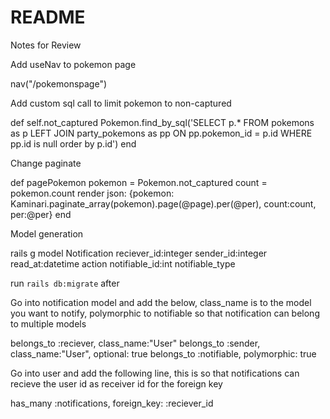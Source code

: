 # README

Notes for Review

Add useNav to pokemon page 


  nav("/pokemonspage")

Add custom sql call to limit pokemon to non-captured


  def self.not_captured
    Pokemon.find_by_sql('SELECT p.*
    FROM pokemons as p
    LEFT JOIN party_pokemons as pp ON pp.pokemon_id = p.id
    WHERE pp.id is null
    order by p.id')
  end

Change paginate 


  def pagePokemon
    pokemon = Pokemon.not_captured
    count = pokemon.count
    render json: {pokemon: Kaminari.paginate_array(pokemon).page(@page).per(@per), count:count, per:@per}
  end

Model generation


  rails g model Notification reciever_id:integer sender_id:integer read_at:datetime action notifiable_id:int notifiable_type

  
run `rails db:migrate` after

Go into notification model and add the below, class_name is to the model you want to notify, polymorphic to notifiable so that notification can belong to multiple models 


  belongs_to :reciever, class_name:"User"
  belongs_to :sender, class_name:"User", optional: true
  belongs_to :notifiable, polymorphic: true

Go into user and add the following line, this is so that notifications can recieve the user id as receiver id for the foreign key


  has_many :notifications, foreign_key: :reciever_id
